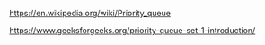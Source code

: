 https://en.wikipedia.org/wiki/Priority_queue

https://www.geeksforgeeks.org/priority-queue-set-1-introduction/


